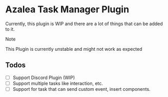 # Azalea Task Manager Plugin

Currently, this plugin is WIP and there are a lot of things that can be added to it.

> [!NOTE]
> This Plugin is currently unstable and might not work as expected

## Todos

- [ ] Support Discord Plugin (WIP)
- [ ] Support multiple tasks like interaction, etc.
- [ ] Support for task that can send custom event, insert components.